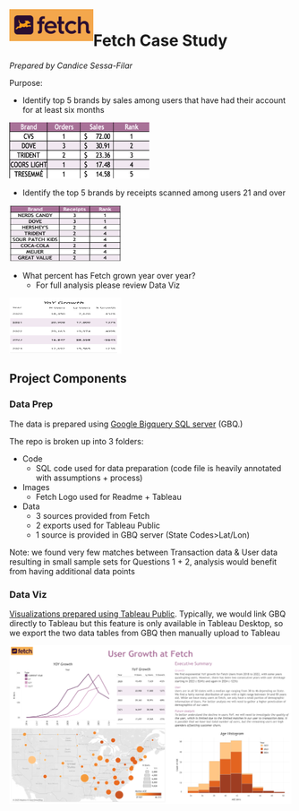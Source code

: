 

<img align="left" src="Images/FETCH_LOGO.png" width="150">

# Fetch Case Study
*Prepared by Candice Sessa-Filar*

Purpose:
- Identify top 5 brands by sales among users that have had their account for at least six months
<img src="Images/Question1.png" alt="Alt text" width="250" height="100">

- Identify the top 5 brands by receipts scanned among users 21 and over
<img src="Images/Question2.png" alt="Alt text" width="200" height="100">

- What percent has Fetch grown year over year?
  - For full analysis please review Data Viz
<img src="Images/Question3.png" alt="Alt text" width="200" height="100">


## Project Components
### Data Prep

The data is prepared using [Google Bigquery SQL server](https://console.cloud.google.com/bigquery?_gl=1*jn7tsk*_up*MQ..&gclid=Cj0KCQiA4-y8BhC3ARIsAHmjC_EE14TGQbo-E56maD4ynLhGnPWKppRGaeeMUQg4dJahCBG7n2z2NG4aAqMDEALw_wcB&gclsrc=aw.ds&project=zeta-matrix-337222) (GBQ.)

The repo is broken up into 3 folders:
* Code
  * SQL code used for data preparation (code file is heavily annotated with assumptions + process)
* Images
  * Fetch Logo used for Readme + Tableau
* Data
  * 3 sources provided from Fetch
  * 2 exports used for Tableau Public
  * 1 source is provided in GBQ server (State Codes>Lat/Lon)

Note: we found very few matches between Transaction data & User data resulting in small sample sets for Questions 1 + 2, analysis would benefit from having additional data points

### Data Viz

[Visualizations prepared using Tableau Public](https://public.tableau.com/views/FetchUserCaseStudy/Dashboard1?:language=en-US&:sid=&:redirect=auth&:display_count=n&:origin=viz_share_link). Typically, we would link GBQ directly to Tableau but this feature is only available in Tableau Desktop, so we export the two data tables from GBQ then manually upload to Tableau



![Tableau Dashboard](Images/TableauViz.png)
 



